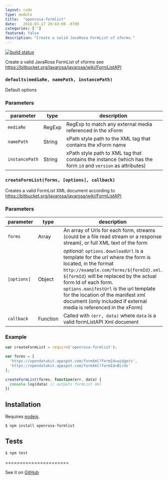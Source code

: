 ```yaml
---
layout: code
type: module
title:  "openrosa-formlist"
date:   2016-03-17 20:43:00 -0700
categories: ['']
featured: false
description: "Create a valid JavaRosa FormList of xforms."
---
```



[![build status](https://secure.travis-ci.org/digidem/openrosa-formlist.png)](http://travis-ci.org/digidem/openrosa-formlist)

Create a valid JavaRosa FormList of xforms see https://bitbucket.org/javarosa/javarosa/wiki/FormListAPI


### `defaults(mediaRe, namePath, instancePath)`

Default options

### Parameters

| parameter      | type   | description                                                                                                  |
| -------------- | ------ | ------------------------------------------------------------------------------------------------------------ |
| `mediaRe`      | RegExp | RegExp to match any external media referenced in the xForm                                                   |
| `namePath`     | String | xPath style path to the XML tag that contains the xForm name                                                 |
| `instancePath` | String | xPath style path to XML tag that contains the instance (which has the form `id` and `version` as attributes) |



### `createFormList(forms, [options], callback)`

Creates a valid FormList XML document according to
https://bitbucket.org/javarosa/javarosa/wiki/FormListAPI

### Parameters

| parameter   | type     | description                                                                                                                                                                                                                                                                                                                                                          |
| ----------- | -------- | -------------------------------------------------------------------------------------------------------------------------------------------------------------------------------------------------------------------------------------------------------------------------------------------------------------------------------------------------------------------- |
| `forms`     | Array    | An array of Urls for each form, streams (could be a file read stream or a response stream), or full XML text of the form                                                                                                                                                                                                                                             |
| `[options]` | Object   | _optional:_ `options.downloadUrl` is a template for the url where the form is located, in the format `http://example.com/forms/${formId}.xml`. `${formId}` will be replaced by the actual form Id of each form. `options.manifestUrl` is the url template for the location of the manifest xml document (only included if external media is referenced in the xForm) |
| `callback`  | Function | Called with `(err, data)` where `data` is a valid formListAPI Xml document                                                                                                                                                                                                                                                                                           |


### Example

```js
var createFormList = require('openrosa-formlist');

var forms = [
  'https://opendatakit.appspot.com/formXml?formId=widgets',
  'https://opendatakit.appspot.com/formXml?formId=Birds'
];

createFormList(forms, function(err, data) {
  console.log(data) // outputs formList Xml
})
```

## Installation

Requires [nodejs](http://nodejs.org/).

```sh
$ npm install openrosa-formlist
```

## Tests

```sh
$ npm test
```





======================

See it on [GitHub](https://github.com/digidem/openrosa-formlist)